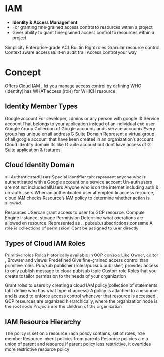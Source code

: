 
# IAM
- **Identity & Access Management**
- For granting fine-grained access control to resources within a project
- Gives ability to grant fine-grained access control to resources within a project

Simplicity
Enterprise-grade ACL 
Builtin 
Right roles
Granular resource control
Context aware access
Built-in audit trail
Access control your way

# Concept
Offers Cloud IAM , let you manage access control by defining WHO (identity) has WHAT access (role) for WHICH resource

## Identity Member Types
Google account
For developer, admins or any person with google ID 
Service account
That belongs to your application instead of an individual end user 
Google Group
Collection of Google accounts ands service accounts
Every group has unique email address
G Suite Domain 
Represent a virtual group of all google account that have been created in an organization’s account
Cloud Identity domain 
Its like G suite account but dont have access of G Suite application & features

## Cloud Identity Domain 
all AuthenticatedUsers
Special identifier taht represent anyone who is authenticated with a Google account or a service account 
Un-auth users are not not included
allUsers
Anyone who is on the internet including auth & un-auth users
When an authenticated user attempted to access resource, cloud IAM checks
Resource’s IAM policy to determine whether action is allowed.

Resources
USercan grant access to user for GCP resource.
Compute Engine Instance, storage
Permisision
Determine what operations are allowed on resource.
Represented as <service>.<resource>.<verb>
pubsub.subscriptions.consume
A role is collections of permission. 
Cant be assigned to user directly


## Types of Cloud IAM Roles
Primitive roles
Roles historically available in GCP console
Like Owner, editor , Browser and viewer
Predefined 
Give fine-grained access control than primitive roles.
Pub/sub publisher (roles/pubsub.publisher) provides access to only publish message to cloud pub/sub topic
Custom role
Roles that you create to tailor permission to the needs of your organization

Grant roles to users by creating a cloud IAM policy(collection of statements taht define who has what type of access)
A policy is attached to a resource and is used to enforce access control  whenever that resource is accessed .
GCP resources are organized hierarchically, where the organization node is the root node
Projects are the children of the organization



## IAM Resource Hierarchy 
The policy is set on a resource
Each policy contains, set of roles, role member
Resource inherit policies from parents
Resource policies are a union of parent and resource
If parent policy less restrictive, it overrides more restrictive resource policy
